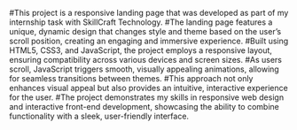 #This project is a responsive landing page that was developed as part of my internship task with SkillCraft Technology. 
#The landing page features a unique, dynamic design that changes style and theme based on the user’s scroll position, creating an engaging and immersive experience. 
#Built using HTML5, CSS3, and JavaScript, the project employs a responsive layout, ensuring compatibility across various devices and screen sizes. 
#As users scroll, JavaScript triggers smooth, visually appealing animations, allowing for seamless transitions between themes. 
#This approach not only enhances visual appeal but also provides an intuitive, interactive experience for the user. 
#The project demonstrates my skills in responsive web design and interactive front-end development, showcasing the ability to combine functionality with a sleek, user-friendly interface.
